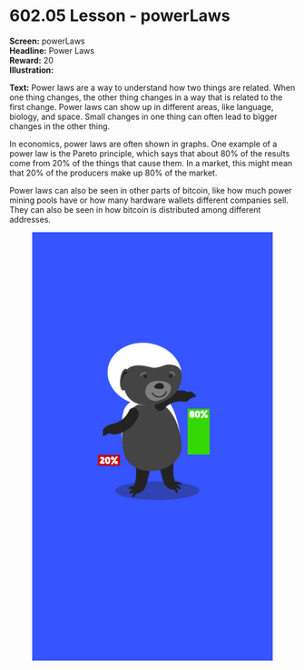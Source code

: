 # 602.05 Lesson - powerLaws

**Screen:** powerLaws\
**Headline:** Power Laws\
**Reward:** 20\
**Illustration:**

**Text:** Power laws are a way to understand how two things are related. When one thing changes, the other thing changes in a way that is related to the first change. Power laws can show up in different areas, like language, biology, and space. Small changes in one thing can often lead to bigger changes in the other thing.&#x20;

In economics, power laws are often shown in graphs. One example of a power law is the Pareto principle, which says that about 80% of the results come from 20% of the things that cause them. In a market, this might mean that 20% of the producers make up 80% of the market.&#x20;

Power laws can also be seen in other parts of bitcoin, like how much power mining pools have or how many hardware wallets different companies sell. They can also be seen in how bitcoin is distributed among different addresses.

<figure><img src="../.gitbook/assets/602-05.png" alt=""><figcaption></figcaption></figure>
